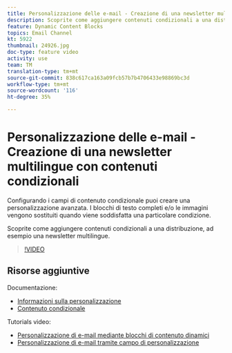 ```yaml
---
title: Personalizzazione delle e-mail - Creazione di una newsletter multilingue con contenuti condizionali
description: Scoprite come aggiungere contenuti condizionali a una distribuzione, ad esempio una newsletter multilingue.
feature: Dynamic Content Blocks
topics: Email Channel
kt: 5922
thumbnail: 24926.jpg
doc-type: feature video
activity: use
team: TM
translation-type: tm+mt
source-git-commit: 838c617ca163a09fcb57b7b4706433e98869bc3d
workflow-type: tm+mt
source-wordcount: '116'
ht-degree: 35%

---
```



# Personalizzazione delle e-mail - Creazione di una newsletter multilingue con contenuti condizionali

Configurando i campi di contenuto condizionale puoi creare una personalizzazione avanzata. I blocchi di testo completi e/o le immagini vengono sostituiti quando viene soddisfatta una particolare condizione.

Scoprite come aggiungere contenuti condizionali a una distribuzione, ad esempio una newsletter multilingue.

>[!VIDEO](https://video.tv.adobe.com/v/24926?quality=12)

## Risorse aggiuntive

Documentazione:

* [Informazioni sulla personalizzazione](https://docs.adobe.com/content/help/it-IT/campaign-classic/using/sending-messages/personalizing-deliveries/about-personalization.html)
* [Contenuto condizionale](https://docs.adobe.com/content/help/en/campaign-classic/using/sending-messages/personalizing-deliveries/conditional-content.html)

Tutorials video:

* [Personalizzazione di e-mail mediante blocchi di contenuto dinamici](/help/sending-messages/email-channel/personalization-with-dynamic-content-blocks.md)
* [Personalizzazione di e-mail tramite campo di personalizzazione](/help/sending-messages/email-channel/personalizing-emails-using-personalization-fields.md)
